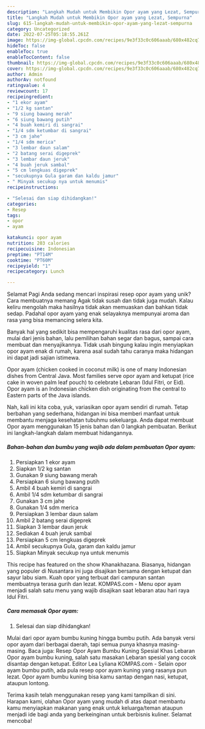```yaml
---
description: "Langkah Mudah untuk Membikin Opor ayam yang Lezat, Sempurna"
title: "Langkah Mudah untuk Membikin Opor ayam yang Lezat, Sempurna"
slug: 615-langkah-mudah-untuk-membikin-opor-ayam-yang-lezat-sempurna
category: Uncategorized
date: 2022-07-25T05:18:55.261Z
image: https://img-global.cpcdn.com/recipes/9e3f33c0c606aaab/680x482cq70/opor-ayam-foto-resep-utama.jpg
hideToc: false
enableToc: true
enableTocContent: false
thumbnail: https://img-global.cpcdn.com/recipes/9e3f33c0c606aaab/680x482cq70/opor-ayam-foto-resep-utama.jpg
cover: https://img-global.cpcdn.com/recipes/9e3f33c0c606aaab/680x482cq70/opor-ayam-foto-resep-utama.jpg
author: Admin
authorAv: notfound
ratingvalue: 4
reviewcount: 17
recipeingredient:
- "1 ekor ayam"
- "1/2 kg santan"
- "9 siung bawang merah"
- "6 siung bawang putih"
- "4 buah kemiri di sangrai"
- "1/4 sdm ketumbar di sangrai"
- "3 cm jahe"
- "1/4 sdm merica"
- "3 lembar daun salam"
- "2 batang serai digeprek"
- "3 lembar daun jeruk"
- "4 buah jeruk sambal"
- "5 cm lengkuas digeprek"
- "secukupnya Gula garam dan kaldu jamur"
- " Minyak secukup nya untuk menumis"
recipeinstructions:

- "Selesai dan siap dihidangkan!"
categories:
- Resep
tags:
- opor
- ayam

katakunci: opor ayam 
nutrition: 203 calories
recipecuisine: Indonesian
preptime: "PT14M"
cooktime: "PT60M"
recipeyield: "1"
recipecategory: Lunch

---
```



Selamat Pagi Anda sedang mencari inspirasi resep opor ayam yang unik? Cara membuatnya memang Agak tidak susah dan tidak juga mudah. Kalau keliru mengolah maka hasilnya tidak akan memuaskan dan bahkan tidak sedap. Padahal opor ayam yang enak selayaknya mempunyai aroma dan rasa yang bisa memancing selera kita.


Banyak hal yang sedikit bisa mempengaruhi kualitas rasa dari opor ayam, mulai dari jenis bahan, lalu pemilihan bahan segar dan bagus, sampai cara membuat dan menyajikannya. Tidak usah bingung kalau ingin menyiapkan opor ayam enak di rumah, karena asal sudah tahu caranya maka hidangan ini dapat jadi sajian istimewa.

Opor ayam (chicken cooked in coconut milk) is one of many Indonesian dishes from Central Java. Most families serve opor ayam and ketupat (rice cake in woven palm leaf pouch) to celebrate Lebaran (Idul Fitri, or Eid). Opor ayam is an Indonesian chicken dish originating from the central to Eastern parts of the Java islands.


Nah, kali ini kita coba, yuk, variasikan opor ayam sendiri di rumah. Tetap berbahan yang sederhana, hidangan ini bisa memberi manfaat untuk membantu menjaga kesehatan tubuhmu sekeluarga. Anda dapat membuat Opor ayam menggunakan 15 jenis bahan dan 0 langkah pembuatan. Berikut ini langkah-langkah dalam membuat hidangannya.

<!--inarticleads1-->

##### Bahan-bahan dan bumbu yang wajib ada dalam pembuatan Opor ayam:

1. Persiapkan 1 ekor ayam
1. Siapkan 1/2 kg santan
1. Gunakan 9 siung bawang merah
1. Persiapkan 6 siung bawang putih
1. Ambil 4 buah kemiri di sangrai
1. Ambil 1/4 sdm ketumbar di sangrai
1. Gunakan 3 cm jahe
1. Gunakan 1/4 sdm merica
1. Persiapkan 3 lembar daun salam
1. Ambil 2 batang serai digeprek
1. Siapkan 3 lembar daun jeruk
1. Sediakan 4 buah jeruk sambal
1. Persiapkan 5 cm lengkuas digeprek
1. Ambil secukupnya Gula, garam dan kaldu jamur
1. Siapkan  Minyak secukup nya untuk menumis


This recipe has featured on the show Khanakhazana. Biasanya, hidangan yang populer di Nusantara ini juga disajikan bersama dengan ketupat dan sayur labu siam. Kuah opor yang terbuat dari campuran santan membuatnya terasa gurih dan lezat. KOMPAS.com - Menu opor ayam menjadi salah satu menu yang wajib disajikan saat lebaran atau hari raya Idul Fitri. 

<!--inarticleads2-->

##### Cara memasak Opor ayam:


1. Selesai dan siap dihidangkan!

Mulai dari opor ayam bumbu kuning hingga bumbu putih. Ada banyak versi opor ayam dari berbagai daerah, tapi semua punya khasnya masing-masing. Baca juga: Resep Opor Ayam Bumbu Kuning Spesial Khas Lebaran Opor ayam bumbu kuning, salah satu masakan Lebaran spesial yang cocok disantap dengan ketupat. Editor Lea Lyliana KOMPAS.com - Selain opor ayam bumbu putih, ada pula resep opor ayam kuning yang rasanya pun lezat. Opor ayam bumbu kuning bisa kamu santap dengan nasi, ketupat, ataupun lontong. 

Terima kasih telah menggunakan resep yang kami tampilkan di sini. Harapan kami, olahan Opor ayam yang mudah di atas dapat membantu kamu menyiapkan makanan yang enak untuk keluarga/teman ataupun menjadi ide bagi anda yang berkeinginan untuk berbisnis kuliner. Selamat mencoba!
